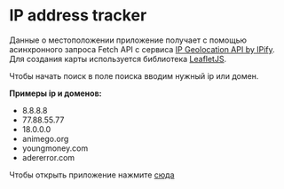 # IP address tracker

Данные о местоположении приложение получает с помощью асинхронного запроса Fetch API с сервиса [IP Geolocation API by IPify](https://geo.ipify.org/). Для создания карты используется библиотека [LeafletJS](https://leafletjs.com/). 

Чтобы начать поиск в поле поиска вводим нужный ip или домен.

**Примеры ip и доменов:**

- 8.8.8.8 
- 77.88.55.77
- 18.0.0.0
- animego.org
- youngmoney.com
- adererror.com

Чтобы открыть приложение нажмите [сюда](https://enjirtmnv.github.io/ip-address-tracker/)
